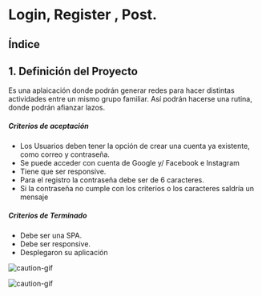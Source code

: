 # Login, Register , Post.
## Índice
## 1. Definición del Proyecto
Es una aplaicación donde podrán generar redes para hacer distintas actividades  entre un mismo grupo familiar.
Así podrán hacerse una rutina, donde podrán afianzar lazos.

 ##### Criterios de aceptación 
- Los Usuarios deben tener la opción de crear una cuenta ya existente, como correo y contraseña.
- Se puede acceder con cuenta de Google y/ Facebook e Instagram
- Tiene que ser responsive.
- Para el registro la contraseña debe ser de 6 caracteres.
- Si la contraseña no cumple con los criterios o los caracteres saldría un mensaje
##### Criterios de Terminado
- Debe ser una SPA.
- Debe ser responsive.
- Desplegaron su aplicación 



![caution-gif](https://media.giphy.com/media/cnuGvE0TF1vKFm4dV2/giphy.gif)

![caution-gif](https://media.giphy.com/media/FGG1TRyh7mHMk/giphy.gif)
